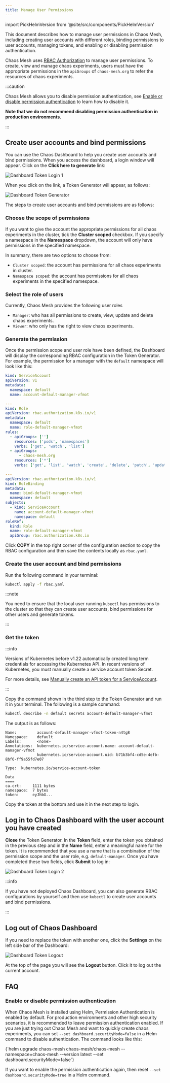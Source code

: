 ```yaml
---
title: Manage User Permissions
---
```


import PickHelmVersion from '@site/src/components/PickHelmVersion'

This document describes how to manage user permissions in Chaos Mesh, including creating user accounts with different roles, binding permissions to user accounts, managing tokens, and enabling or disabling permission authentication.

Chaos Mesh uses [RBAC Authorization](https://kubernetes.io/docs/reference/access-authn-authz/rbac/) to manage user permissions. To create, view and manage chaos experiments, users must have the appropriate permissions in the `apiGroups` of `chaos-mesh.org` to refer the resources of chaos experiments.

:::caution

Chaos Mesh allows you to disable permission authentication, see [Enable or disable permission authentication](#enable-or-disable-permission-authentication) to learn how to disable it.

**Note that we do not recommend disabling permission authentication in production environments.**

:::

## Create user accounts and bind permissions

You can use the Chaos Dashboard to help you create user accounts and bind permissions. When you access the dashboard, a login window will appear. Click on the **Click here to generate** link:

![Dashboard Token Login 1](img/dashboard_login1.png)

When you click on the link, a Token Generator will appear, as follows:

![Dashboard Token Generator](img/token_helper.png)

The steps to create user accounts and bind permissions are as follows:

### Choose the scope of permissions

If you want to give the account the appropriate permissions for all chaos experiments in the cluster, tick the **Cluster scoped** checkbox. If you specify a namespace in the **Namespace** dropdown, the account will only have permissions in the specified namespace.

In summary, there are two options to choose from:

- `Cluster scoped`: the account has permissions for all chaos experiments in cluster.
- `Namespace scoped`: the account has permissions for all chaos experiments in the specified namespace.

### Select the role of users

Currently, Chaos Mesh provides the following user roles

- `Manager`: who has all permissions to create, view, update and delete chaos experiments.
- `Viewer`: who only has the right to view chaos experiments.

### Generate the permission

Once the permission scope and user role have been defined, the Dashboard will display the corresponding RBAC configuration in the Token Generator. For example, the permission for a manager with the `default` namespace will look like this:

```yaml
kind: ServiceAccount
apiVersion: v1
metadata:
  namespace: default
  name: account-default-manager-vfmot

---
kind: Role
apiVersion: rbac.authorization.k8s.io/v1
metadata:
  namespace: default
  name: role-default-manager-vfmot
rules:
  - apiGroups: ['']
    resources: ['pods', 'namespaces']
    verbs: ['get', 'watch', 'list']
  - apiGroups:
      - chaos-mesh.org
    resources: ['*']
    verbs: ['get', 'list', 'watch', 'create', 'delete', 'patch', 'update']

---
apiVersion: rbac.authorization.k8s.io/v1
kind: RoleBinding
metadata:
  name: bind-default-manager-vfmot
  namespace: default
subjects:
  - kind: ServiceAccount
    name: account-default-manager-vfmot
    namespace: default
roleRef:
  kind: Role
  name: role-default-manager-vfmot
  apiGroup: rbac.authorization.k8s.io
```

Click **COPY** in the top right corner of the configuration section to copy the RBAC configuration and then save the contents locally as `rbac.yaml`.

### Create the user account and bind permissions

Run the following command in your terminal:

```bash
kubectl apply -f rbac.yaml
```

:::note

You need to ensure that the local user running `kubectl` has permissions to the cluster so that they can create user accounts, bind permissions for other users and generate tokens.

:::

### Get the token

:::info

Versions of Kubernetes before v1.22 automatically created long term credentials for accessing the Kubernetes API. In recent versions of Kubernetes, you must manually create a service account token Secret.

For more details, see [Manually create an API token for a ServiceAccount](https://kubernetes.io/docs/tasks/configure-pod-container/configure-service-account/#manually-create-an-api-token-for-a-serviceaccount).

:::

Copy the command shown in the third step to the Token Generator and run it in your terminal. The following is a sample command:

```bash
kubectl describe -n default secrets account-default-manager-vfmot
```

The output is as follows:

```log
Name:         account-default-manager-vfmot-token-n4tg8
Namespace:    default
Labels:       <none>
Annotations:  kubernetes.io/service-account.name: account-default-manager-vfmot
              kubernetes.io/service-account.uid: b71b3bf4-cd5e-4efb-8bf6-ff9a55fd7e07

Type:  kubernetes.io/service-account-token

Data
====
ca.crt:     1111 bytes
namespace:  7 bytes
token:      eyJhbG...
```

Copy the token at the bottom and use it in the next step to login.

## Log in to Chaos Dashboard with the user account you have created

**Close** the Token Generator. In the **Token** field, enter the token you obtained in the previous step and in the **Name** field, enter a meaningful name for the token. It is recommended that you use a name that is a combination of the permission scope and the user role, e.g. `default-manager`. Once you have completed these two fields, click **Submit** to log in:

![Dashboard Token Login 2](img/dashboard_login2.png)

:::info

If you have not deployed Chaos Dashboard, you can also generate RBAC configurations by yourself and then use `kubectl` to create user accounts and bind permissions.

:::

## Log out of Chaos Dashboard

If you need to replace the token with another one, click the **Settings** on the left side bar of the Dashboard:

![Dashboard Token Logout](img/token_logout.png)

At the top of the page you will see the **Logout** button. Click it to log out the current account.

## FAQ

### Enable or disable permission authentication

When Chaos Mesh is installed using Helm, Permission Authentication is enabled by default. For production environments and other high security scenarios, it is recommended to leave permission authentication enabled. If you are just trying out Chaos Mesh and want to quickly create chaos experiments, you can set `--set dashboard.securityMode=false` in a Helm command to disable authentication. The command looks like this:

<PickHelmVersion>
{`helm upgrade chaos-mesh chaos-mesh/chaos-mesh --namespace=chaos-mesh --version latest --set dashboard.securityMode=false`}
</PickHelmVersion>

If you want to enable the permission authentication again, then reset `--set dashboard.securityMode=true` in a Helm command.
